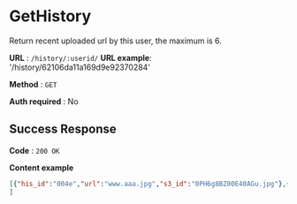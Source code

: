 # GetHistory

Return recent uploaded url by this user, the maximum is 6.

**URL** : `/history/:userid/`
**URL example**: '/history/62106da11a169d9e92370284'

**Method** : `GET`

**Auth required** : No

## Success Response

**Code** : `200 OK`

**Content example**

```json
[{"his_id":"004e","url":"www.aaa.jpg","s3_id":"0PH6g8BZ00E40AGu.jpg"},{"his_id":"005f","url":"www.aaa.jpg","s3_id":"0PH6g8BZ00E40AGu.jpg"}
]
```


